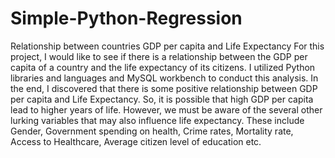 # Simple-Python-Regression
Relationship between countries GDP per capita and Life Expectancy
For this project, I would like to see if there is a relationship between the GDP per capita of a country and the life expectancy of its citizens.
I utilized Python libraries and languages and MySQL workbench to conduct this analysis.
In the end, I discovered that there is some positive relationship between GDP per capita and Life Expectancy. So, it is possible that high GDP per capita lead to higher years of life. 
However, we must be aware of the several other lurking variables that may also influence life expectancy. These include Gender, Government spending on health, Crime rates, Mortality rate, Access to Healthcare, Average citizen level of education etc.
